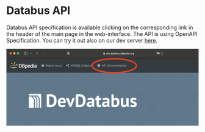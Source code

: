 # Databus API

Databus API specification is available clicking on the corresponding link in the header of the main page in the web-interface. The API is using OpenAPI Specification. You can try it out also on our dev server [here](https://dev.databus.dbpedia.org/api/).

![API button](../../captions/api-button.png)
